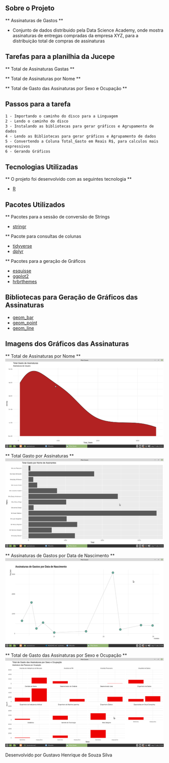 ## Sobre o Projeto

** Assinaturas de Gastos ** 

* Conjunto de dados distribuido pela Data Science Academy, onde mostra assinaturas de entregas 
compradas da empresa XYZ, para a distribuição total de compras de assinaturas  

## Tarefas para a planilhia da Jucepe

** Total de Assinaturas Gastas ** 
   
** Total de Assinaturas por Nome  ** 

** Total de Gasto das Assinaturas por Sexo e Ocupação ** 

## Passos para a tarefa 

    1 - Importando o caminho do disco para a Linguagem 
    2 - Lendo o caminho do disco 
    3 - Instalando as bibliotecas para gerar gráficos e Agrupamento de dados
    4 - Lendo as Bibliotecas para gerar gráficos e Agrupamento de dados
    5 - Convertendo a Coluna Total_Gasto em Reais R$, para calculos mais expressivos
    6 - Gerando Gráficos 
    
## Tecnologias Utilizadas 

** O projeto foi desenvolvido com as seguintes tecnologia ** 

- [R](https://www.r-project.org/)

## Pacotes Utilizados 

** Pacotes para a sessão de conversão de Strings

- [stringr](https://stringr.tidyverse.org/)

** Pacote para consultas de colunas 

- [tidyverse](https://www.tidyverse.org/)
- [dplyr](https://dplyr.tidyverse.org/) 

** Pacotes para a geração de Gráficos 

- [esquisse](https://www.littlemissdata.com/fdf/esquisse)
- [ggplot2](https://ggplot2.tidyverse.org/) 
- [hrbrthemes](https://www.rdocumentation.org/packages/hrbrthemes/versions/0.1.0) 

## Bibliotecas para Geração de Gráficos das Assinaturas

- [geom_bar](https://plotly.com/ggplot2/geom_bar/)
- [geom_point](https://plotly.com/ggplot2/geom_point/) 
- [geom_line](https://plotly.com/ggplot2/geom_line/)

## Imagens dos Gráficos das Assinaturas

** Total de Assinaturas por Nome ** 
<img src="Grafico_1.png">

** Total Gasto por Assinaturas **
<img src="Grafico_2.png">

** Assinaturas de Gastos por Data de Nascimento ** 
<img src="Grafico_3.png"> 

** Total de Gasto das Assinaturas por Sexo e Ocupação ** 
<img src="Grafico_4.png">

Desenvolvido por Gustavo Henrique de Souza Silva